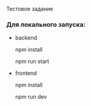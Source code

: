 Тестовое задание


### Для локального запуска:
 - backend
   
    npm install
   
    npm run start
 - frontend
   
   npm install
   
   npm run dev
